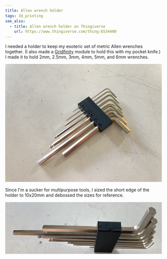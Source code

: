 ```yaml
---
title: Allen wrench holder
tags: 3d_printing
see_also:
  - title: Allen wrench holder on Thingiverse
    url: https://www.thingiverse.com/thing:6534400
---
```


I needed a holder to keep my esoteric set of metric Allen wrenches together. (I also made a [Gridfinity] module to hold this with my pocket knife.) I made it to hold 2mm, 2.5mm, 3mm, 4mm, 5mm, and 6mm wrenches.

![Photo of seven Allen wrenches slotted into a rectangular block. The block is debossed with numbers 2 through 6 indicating the size in millimeters](/assets/allen-wrench-holder-0.png)

Since I'm a sucker for multipurpose tools, I sized the short edge of the holder to 10x20mm and debossed the sizes for reference.

![Photo of edge of rectangular block showing debossed numbers 10 and 20 along their respective edges](/assets/allen-wrench-holder-1.png)

[gridfinity]: https://gridfinity.xyz/
